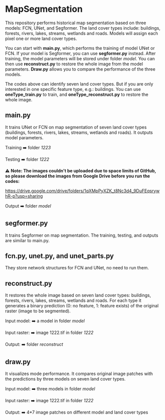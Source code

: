 # MapSegmentation
This repository performs historical map segmentation based on three models: FCN, UNet, and Segformer. The land cover types include: buildings, forests, rivers, lakes, streams, wetlands and roads. Models will assign each pixel one or more land cover types.  

You can start with **main.py**, which performs the training of model UNet or FCN. If your model is Segformer, you can use **segformer.py** instead. After training, the model parameters will be stored under folder *model*. You can then use **reconstruct.py** to restore the whole image from the model parameters. **Draw.py** allows you to compare the performance of the three models.

The codes above can identify seven land cover types. But if you are only interested in one specific feature type, e.g.: buildings. You can use **oneType_train.py** to train, and **oneType_reconstruct.py** to restore the whole image.

## main.py
It trains UNet or FCN on map segmentation of seven land cover types (buildings, forests, rivers, lakes, streams, wetlands and roads). It outputs model parameters.

Training :arrow_right: folder *1223*

Testing :arrow_right: folder *1222*

⚠️ **Note: The images couldn't be uploaded due to space limits of GitHub, so please download the images from Google Drive before you run the codes:**

https://drive.google.com/drive/folders/1qXMpPyXZK_t8Nc3d4_9DuFEqsrywhR-p?usp=sharing

Output :arrow_right: folder *model*

## segformer.py
It trains Segformer on map segmentation. The training, testing, and outputs are similar to main.py.

## fcn.py, unet.py, and unet_parts.py
They store network structures for FCN and UNet, no need to run them.

## reconstruct.py
It restores the whole image based on seven land cover types: buildings, forests, rivers, lakes, streams, wetlands and roads. For each type it generates a binary prediction (0: no feature, 1: feature exists) of the original raster (image to be segmented).

Input model: :arrow_right: a model in folder *model*

Input raster: :arrow_right: image 1222.tif in folder *1222*

Output: :arrow_right: folder *reconstruct*

## draw.py
It visualizes mode performance. It compares original image patches with the predictions by three models on seven land cover types.

Input model: :arrow_right: three models in folder *model*

Input raster: :arrow_right: image 1222.tif in folder *1222*

Output: :arrow_right: 4*7 image patches on different model and land cover types
